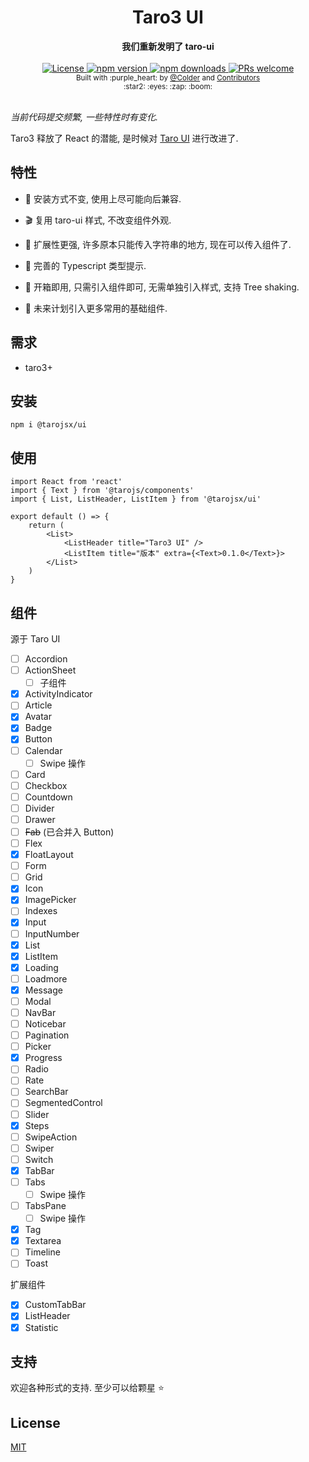 <div align="center">
    <h1>Taro3 UI</h1>
</div>
<div align="center">
    <strong>我们重新发明了 taro-ui</strong>
</div>

<br />

<div align="center">
    <a href="https://github.com/tarojsx/ui/blob/master/LICENSE">
        <img src="https://img.shields.io/github/license/tarojsx/ui.svg" alt="License" />
    </a>
    <a href="https://www.npmjs.com/package/@tarojsx/ui">
        <img src="https://img.shields.io/npm/v/@tarojsx/ui.svg" alt="npm version" />
    </a>
    <a href="https://www.npmjs.com/org/tarojsx">
        <img src="https://img.shields.io/npm/dm/@tarojsx/ui.svg" alt="npm downloads" />
    </a>
    <a href="http://makeapullrequest.com">
        <img src="https://img.shields.io/badge/PRs-welcome-brightgreen.svg?style=flat-square" alt="PRs welcome" />
    </a>
</div>

<div align="center">
    <sub>Built with :purple_heart: by
    <a href="https://github.com/cncolder">@Colder</a> and
    <a href="https://github.com/tarojsx/ui/graphs/contributors">
        Contributors
    </a>
    <div align="center">
        :star2: :eyes: :zap: :boom:
    </div>
</div>

<br />

_当前代码提交频繁, 一些特性时有变化._

Taro3 释放了 React 的潜能, 是时候对 [Taro UI](https://github.com/NervJS/taro-ui) 进行改进了.

## 特性

- :electric_plug: 安装方式不变, 使用上尽可能向后兼容.

- :clapper: 复用 taro-ui 样式, 不改变组件外观.

- :octopus: 扩展性更强, 许多原本只能传入字符串的地方, 现在可以传入组件了.

- :mag_right: 完善的 Typescript 类型提示.

- :gift: 开箱即用, 只需引入组件即可, 无需单独引入样式, 支持 Tree shaking.

- :telescope: 未来计划引入更多常用的基础组件.

## 需求

* taro3+

## 安装

`npm i @tarojsx/ui`

## 使用

```tsx
import React from 'react'
import { Text } from '@tarojs/components'
import { List, ListHeader, ListItem } from '@tarojsx/ui'

export default () => {
    return (
        <List>
            <ListHeader title="Taro3 UI" />
            <ListItem title="版本" extra={<Text>0.1.0</Text>}>
        </List>
    )
}
```

## 组件

源于 Taro UI

* [ ] Accordion
* [ ] ActionSheet
  * [ ] 子组件
* [x] ActivityIndicator
* [ ] Article
* [x] Avatar
* [x] Badge
* [x] Button
* [ ] Calendar
  * [ ] Swipe 操作
* [ ] Card
* [ ] Checkbox
* [ ] Countdown
* [ ] Divider
* [ ] Drawer
* [ ] ~~Fab~~ (已合并入 Button)
* [ ] Flex
* [x] FloatLayout
* [ ] Form
* [ ] Grid
* [x] Icon
* [x] ImagePicker
* [ ] Indexes
* [x] Input
* [ ] InputNumber
* [x] List
* [x] ListItem
* [x] Loading
* [ ] Loadmore
* [x] Message
* [ ] Modal
* [ ] NavBar
* [ ] Noticebar
* [ ] Pagination
* [ ] Picker
* [x] Progress
* [ ] Radio
* [ ] Rate
* [ ] SearchBar
* [ ] SegmentedControl
* [ ] Slider
* [x] Steps
* [ ] SwipeAction
* [ ] Swiper
* [ ] Switch
* [x] TabBar
* [ ] Tabs
  * [ ] Swipe 操作
* [ ] TabsPane
  * [ ] Swipe 操作
* [x] Tag
* [x] Textarea
* [ ] Timeline
* [ ] Toast

扩展组件

* [x] CustomTabBar
* [x] ListHeader
* [x] Statistic

## 支持

欢迎各种形式的支持. 至少可以给颗星 :star:

## License

[MIT](LICENSE)
